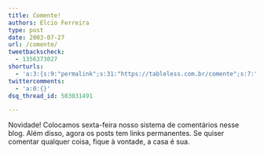 ```yaml
---
title: Comente!
authors: Elcio Ferreira
type: post
date: 2003-07-27
url: /comente/
tweetbackscheck:
  - 1356373027
shorturls:
  - 'a:3:{s:9:"permalink";s:31:"https://tableless.com.br/comente";s:7:"tinyurl";s:26:"https://tinyurl.com/3z5o3ny";s:4:"isgd";s:19:"https://is.gd/P7zOXq";}'
twittercomments:
  - 'a:0:{}'
dsq_thread_id: 503031491

---
```

Novidade! Colocamos sexta-feira nosso sistema de comentários nesse blog. Além disso, agora os posts tem links permanentes. Se quiser comentar qualquer coisa, fique à vontade, a casa é sua.